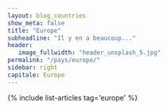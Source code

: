 ```yaml
---
layout: blog_countries
show_meta: false
title: "Europe"
subheadline: "Il y en a beaucoup..."
header:
   image_fullwidth: "header_unsplash_5.jpg"
permalink: "/pays/europe/"
sidebar: right
capitale: Europe
---
```


{% include list-articles tag='europe' %}
